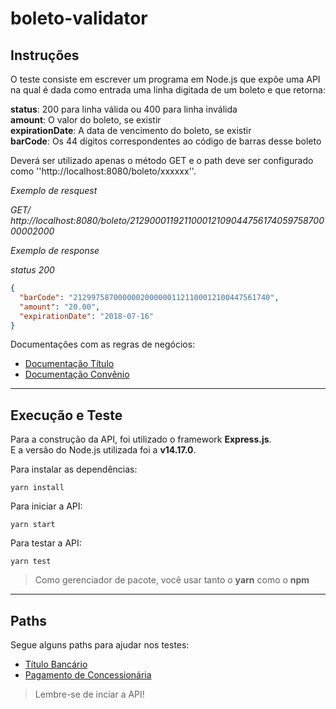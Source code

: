 # boleto-validator

## **Instruções**

O teste consiste em escrever um programa em Node.js que expõe uma API na qual é dada
como entrada uma linha digitada de um boleto e que retorna:

**status**: 200 para linha válida ou 400 para linha inválida  
**amount**: O valor do boleto, se existir  
**expirationDate**: A data de vencimento do boleto, se existir  
**barCode**: Os 44 dígitos correspondentes ao código de barras desse boleto  

Deverá ser utilizado apenas o método GET e o path deve ser configurado como
''http://localhost:8080/boleto/xxxxxx''.

*Exemplo de resquest*

*GET/ http://localhost:8080/boleto/21290001192110001210904475617405975870000002000*

*Exemplo de response*

*status 200*
```json
{
  "barCode": "21299758700000020000001121100012100447561740",
  "amount": "20.00",
  "expirationDate": "2018-07-16"
}
```

Documentações com as regras de negócios:
* [Documentação Título](https://storage.googleapis.com/slite-api-files-production/files/b8def5e9-f732-4749-88ea-25270cb71c4d/Titulo.pdf)
* [Documentação Convênio](https://storage.googleapis.com/slite-api-files-production/files/222c4ec7-9056-4149-aa42-e66b135f523a/Convenio.pdf)

---
## **Execução e Teste**
Para a construção da API, foi utilizado o framework **Express.js**.  
E a versão do Node.js utilizada foi a **v14.17.0**.

Para instalar as dependências:
```console
yarn install
```

Para iniciar a API:
```console
yarn start
```

Para testar a API:
```console
yarn test
```

>Como gerenciador de pacote, você usar tanto o **yarn** como o **npm**

---
## **Paths**
Segue alguns paths para ajudar nos testes:
* [Título Bancário](http://localhost:8080/boleto/21290001192110001210904475617405975870000002000)
* [Pagamento de Concessionária](http://localhost:8080/boleto/836200000005790400403313033854278034100956129439)

>Lembre-se de inciar a API!
